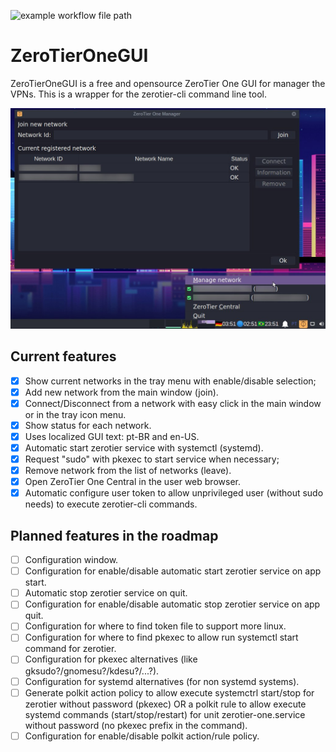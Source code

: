 ![example workflow file path](https://github.com/jimmystelzer/ZeroTierOneGUI/workflows/ZeroTierOneGUI%20Build/badge.svg)
# ZeroTierOneGUI
ZeroTierOneGUI is a free and opensource ZeroTier One GUI for manager the VPNs. This is a wrapper for the zerotier-cli command line tool.

![GUI Screenshot](https://github.com/jimmystelzer/ZeroTierOneGUI/blob/master/artwork/ss_001.jpg?raw=true)

## Current features
- [x] Show current networks in the tray menu with enable/disable selection;
- [x] Add new network from the main window (join).
- [x] Connect/Disconnect from a network with easy click in the main window or in the tray icon menu.
- [x] Show status for each network.
- [x] Uses localized GUI text: pt-BR and en-US.
- [x] Automatic start zerotier service with systemctl (systemd).
- [x] Request "sudo" with pkexec to start service when necessary;
- [x] Remove network from the list of networks (leave).
- [x] Open ZeroTier One Central in the user web browser.
- [x] Automatic configure user token to allow unprivileged user (without sudo needs) to execute zerotier-cli commands.

## Planned features in the roadmap
- [ ] Configuration window.
- [ ] Configuration for enable/disable automatic start zerotier service on app start.
- [ ] Automatic stop zerotier service on quit.
- [ ] Configuration for enable/disable automatic stop zerotier service on app quit.
- [ ] Configuration for where to find token file to support more linux.
- [ ] Configuration for where to find pkexec to allow run systemctl start command for zerotier.
- [ ] Configuration for pkexec alternatives (like gksudo?/gnomesu?/kdesu?/...?).
- [ ] Configuration for systemd alternatives (for non systemd systems).
- [ ] Generate polkit action policy to allow execute systemctrl start/stop for zerotier without password (pkexec) OR a polkit rule to allow execute systemd commands (start/stop/restart) for unit zerotier-one.service without password (no pkexec prefix in the command).
- [ ] Configuration for enable/disable polkit action/rule policy.
